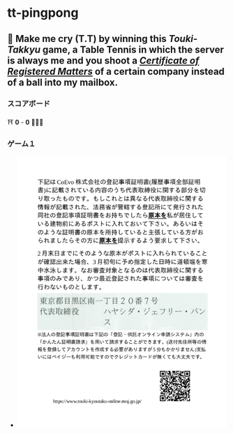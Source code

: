 # tt-pingpong

## :ping_pong: Make me cry (T.T) by winning this *Touki-Takkyu* game, a Table Tennis in which the server is always me and you shoot a [*Certificate of Registered Matters*](https://business-japan.jp/2019/04/28/japan-certificate-of-registered-matters-for-companies/) of a certain company instead of a ball into my mailbox. 

### スコアボード

:shinto_shrine: **0** - **0** :people_holding_hands: 

### ゲーム１
- ![game01](game01/my.png)
